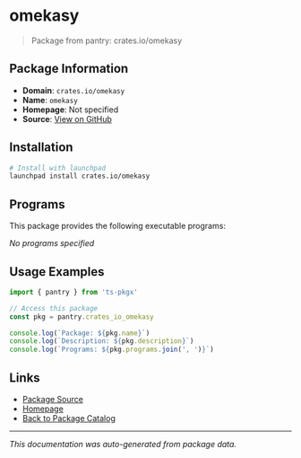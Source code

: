 # omekasy

> Package from pantry: crates.io/omekasy

## Package Information

- **Domain**: `crates.io/omekasy`
- **Name**: `omekasy`
- **Homepage**: Not specified
- **Source**: [View on GitHub](https://github.com/pkgxdev/pantry/tree/main/projects/crates.io/omekasy/package.yml)

## Installation

```bash
# Install with launchpad
launchpad install crates.io/omekasy
```

## Programs

This package provides the following executable programs:

*No programs specified*

## Usage Examples

```typescript
import { pantry } from 'ts-pkgx'

// Access this package
const pkg = pantry.crates_io_omekasy

console.log(`Package: ${pkg.name}`)
console.log(`Description: ${pkg.description}`)
console.log(`Programs: ${pkg.programs.join(', ')}`)
```

## Links

- [Package Source](https://github.com/pkgxdev/pantry/tree/main/projects/crates.io/omekasy/package.yml)
- [Homepage](#)
- [Back to Package Catalog](../package-catalog.md)

---

*This documentation was auto-generated from package data.*

